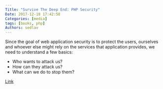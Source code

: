 ```yaml
---
Title: "Survive The Deep End: PHP Security"
Date: 2017-12-18 17:42:58
Categories: [media]
tags: [books, php]
Authors: sedlav
---
```


Since the goal of web application security is to protect the users, ourselves and whoever else might rely on the services that application provides, we need to understand a few basics:

* Who wants to attack us?
* How can they attack us?
* What can we do to stop them?

[Link](http://phpsecurity.readthedocs.io/en/latest/Introduction.html)
